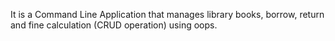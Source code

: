 It is a Command Line Application that manages library books, borrow, return and fine calculation (CRUD operation) using oops.
